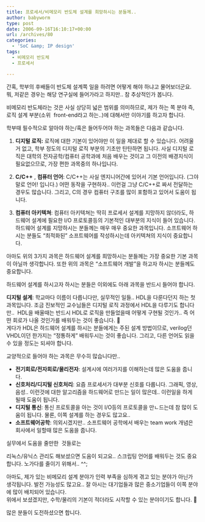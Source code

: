 ```yaml
---
title: 프로세서/비메모리 반도체 설계를 희망하시는 분들께..
author: babyworm
type: post
date: 2006-09-16T16:10:17+00:00
url: /archives/80
categories:
  - 'SoC &amp; IP design'
tags:
  - 비메모리 반도체
  - 프로세서

---
```

간혹, 학부의 후배들이 반도체 설계쪽 일을 하려면 어떻게 해야 하냐고 물어보더군요.  
뭐, 저같은 경우는 해당 연구실에 들어가라고 하지만.. 참 추상적인가 봅니다. 

비메모리 반도체라는 것은 사실 상당히 넓은 범위를 의미하므로, 제가 하는 쪽 분야 즉, 로직 설계 부분(소위&nbsp; front-end라고 하는..)에 대해서만 이야기를 하고자 합니다. 

학부때 필수적으로 알아야 하는/혹은 들어두어야 하는 과목들은 다음과 같습니다. 

1. **디지털 로직:** 로직에 대한 기본이 있어야만 이 일을 제대로 할 수 있습니다. 어려울거 없고, 학부 정도의 디지털 로직 부분의 기초만 탄탄하면 됩니다. 사실 디지털 로직은 대학의 전자공학/컴퓨터 공학과에 처음 배우는 것이고 그 이전의 배경지식이 필요없으므로, 가장 편한 과목중의 하나입니다. 

2. **C/C++** , **컴퓨터 언어**: C/C++는 사실 엔지니어간에 있어서 기본 언어입니다. (그야말로 언어! 입니다.) 어떤 동작을 구현하자.. 이런걸 그냥 C/C++로 짜서 전달하는 경우도 많습니다. 그리고, C의 경우 컴퓨터 구조를 많이 포함하고 있어서 도움이 됩니다. 

3. **컴퓨터 아키텍쳐**: 컴퓨터 아키텍쳐는 딱히 프로세서 설계를 지망하지 않더라도, 하드웨어 설계에 필요한 I/O 프로토콜등의 기본적인 대부분의 지식이 들어 있습니다. 하드웨어 설계를 지망하시는 분들께는 매우 매우 중요한 과목입니다. 소프트웨어 하시는 분들도 &#8220;최적화된&#8221; 소프트웨어를 작성하시는데 아키텍쳐의 지식이 중요합니다. 

아마도 위의 3가지 과목은 하드웨어 설계를 희망하시는 분들께는 가장 중요한 기본 과목이 아닐까 생각합니다. 또한 위의 과목은 &#8220;소프트웨어 개발&#8221;을 하고자 하시는 분들께도 중요합니다.

하드웨어 설계를 하시고자 하시는 분들은 이외에도 아래 과목을 반드시 들어야 합니다. 

**디지털 설계**: 학교마다 이름이 다릅니다만, 실무적인 일들.. HDL을 다룬다던지 하는 첫 과목입니다. 조금 진보적인 교수님들은 디지털 로직 과정에서 HDL을 다루기도 합니다만..&nbsp; HDL을 배울때는 반드시 HDL로 로직을 만들었을때 어떻게 구현될 것인가.. 즉 어떤 회로가 나올 것인가를 배워두는 것이 좋습니다. 🙂  
게다가 HDL은 하드웨어 설계를 하시는 분들에게는 주된 설계 방법이므로, verilog던 VHDL이던 한가지는 &#8220;정통하게&#8221; 배워두시는 것이 좋습니다. 그리고, 다른 언어도 읽을 수 있을 정도는 되셔야 합니다. 

교양적으로 들어야 하는 과목은 무수히 많습니다만..

  * **전기회로/전자회로/물리전자**: 설계시에 여러가지를 이해하는데 많은 도움을 줍니다.
  * **신호처리/디지털 신호처리**: 요즘 프로세서가 대부분 신호를 다룹니다. 그래픽, 영상, 음성.. 이런것에 대한 알고리즘을 하드웨어로 만드는 일이 많은데.. 이런일을 하게 될때 도움이 됩니다. 
  * **디지털 통신**: 통신 프로토콜을 아는 것이 I/O등의 프로토콜을 만ㄴ드는데 참 많이 도움이 됩니다. 물론, 이쪽 설계를 하는 경우도 많고요..
  * **소프트웨어공학**: 의외시겠지만.. 소프트웨어 공학에서 배우는 team work 개념은 회사에서 일할때 많은 도움을 줍니다. 

실무에서 도움을 줄만한&nbsp; 것들로는

리눅스/유닉스 관리도 해보셨으면 도움이 되고요.. 스크립팅 언어를 배워두는 것도 중요합니다. 노가다를 줄이기 위해서.. ^^; 

아마도, 제가 있는 비메모리 설계 분야가 인력 부족을 심하게 겪고 있는 분야가 아닌가 생각됩니다. 발전 가능성도 많고요.. 잘 아시는 대기업들과 많은 중소기업들이 이쪽 분야에 많이 배치되어 있습니다.  
위에서 보셨겠지만, 수학/물리의 기본이 적더라도 시작할 수 있는 분야이기도 합니다. 🙂

많은 분들이 도전하셨으면 합니다.